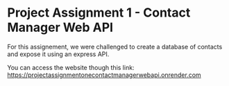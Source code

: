# Project Assignment 1 - Contact Manager Web API 

For this assignement, we were challenged to create a database of contacts and expose it using an express API.

You can access the website though this link: https://projectassignmentonecontactmanagerwebapi.onrender.com